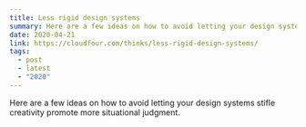 ```yaml
---
title: Less rigid design systems
summary: Here are a few ideas on how to avoid letting your design systems stifle creativity promote more situational judgment. 
date: 2020-04-21
link: https://cloudfour.com/thinks/less-rigid-design-systems/
tags:
  - post
  - latest
  - "2020"
---
```


Here are a few ideas on how to avoid letting your design systems stifle creativity promote more situational judgment. 